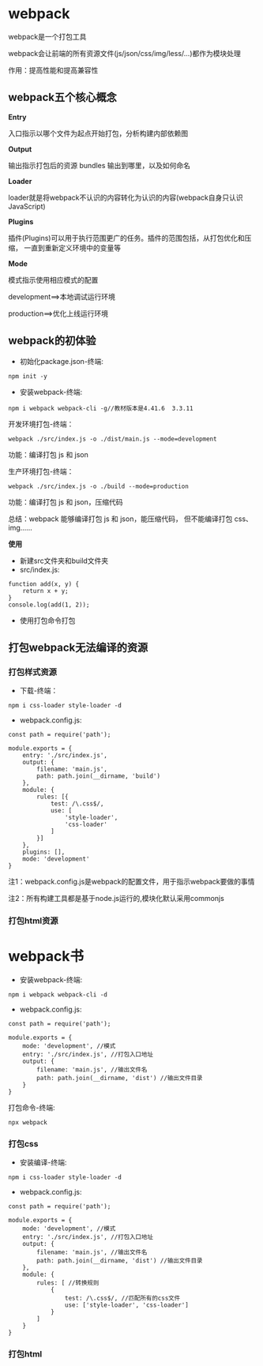 # webpack

webpack是一个打包工具

webpack会让前端的所有资源文件(js/json/css/img/less/...)都作为模块处理 

作用：提高性能和提高兼容性

## webpack五个核心概念

**Entry**

入口指示以哪个文件为起点开始打包，分析构建内部依赖图

**Output**

输出指示打包后的资源 bundles 输出到哪里，以及如何命名

**Loader**

loader就是将webpack不认识的内容转化为认识的内容(webpack自身只认识JavaScript) 

**Plugins**

插件(Plugins)可以用于执行范围更广的任务。插件的范围包括，从打包优化和压缩， 一直到重新定义环境中的变量等

**Mode**

模式指示使用相应模式的配置

development==>本地调试运行环境 

production==>优化上线运行环境 

## webpack的初体验

- 初始化package.json-终端:

```
npm init -y
```

- 安装webpack-终端:

```
npm i webpack webpack-cli -g//教材版本是4.41.6  3.3.11
```

开发环境打包-终端：

```
webpack ./src/index.js -o ./dist/main.js --mode=development
```

功能：编译打包 js 和 json

生产环境打包-终端：

```
webpack ./src/index.js -o ./build --mode=production 
```

功能：编译打包 js 和 json，压缩代码

总结：webpack 能够编译打包 js 和 json，能压缩代码， 但不能编译打包 css、img……

**使用**

- 新建src文件夹和build文件夹
- src/index.js:

```
function add(x, y) {
    return x + y;
}
console.log(add(1, 2));
```

- 使用打包命令打包

## 打包webpack无法编译的资源

### 打包样式资源

- 下载-终端：

```
npm i css-loader style-loader -d
```

- webpack.config.js:

```
const path = require('path');

module.exports = {
    entry: './src/index.js',
    output: {
        filename: 'main.js',
        path: path.join(__dirname, 'build')
    },
    module: {
        rules: [{
            test: /\.css$/,
            use: [
                'style-loader',
                'css-loader'
            ]
        }]
    },
    plugins: [],
    mode: 'development'
}
```

注1：webpack.config.js是webpack的配置文件，用于指示webpack要做的事情

注2：所有构建工具都是基于node.js运行的,模块化默认采用commonjs

### 打包html资源

# webpack书

- 安装webpack-终端:

```
npm i webpack webpack-cli -d
```

- webpack.config.js:

```
const path = require('path');

module.exports = {
    mode: 'development', //模式
    entry: './src/index.js', //打包入口地址
    output: {
        filename: 'main.js', //输出文件名
        path: path.join(__dirname, 'dist') //输出文件目录
    }
}
```

打包命令-终端:

```
npx webpack
```

### 打包css

- 安装编译-终端:

```
npm i css-loader style-loader -d
```

- webpack.config.js:

```
const path = require('path');

module.exports = {
    mode: 'development', //模式
    entry: './src/index.js', //打包入口地址
    output: {
        filename: 'main.js', //输出文件名
        path: path.join(__dirname, 'dist') //输出文件目录
    },
    module: {
        rules: [ //转换规则
            {
                test: /\.css$/, //匹配所有的css文件
                use: ['style-loader', 'css-loader']
            }
        ]
    }
}
```

### 打包html